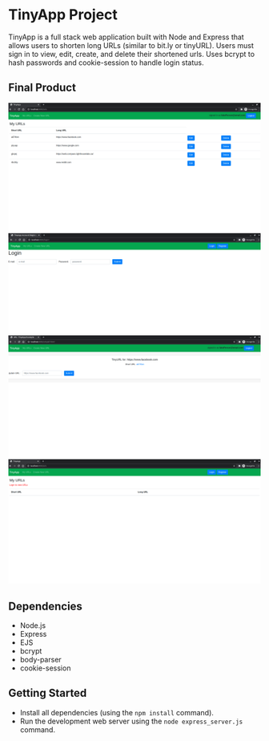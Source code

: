 # TinyApp Project

TinyApp is a full stack web application built with Node and Express that allows users to shorten long URLs (similar to bit.ly or tinyURL).
Users must sign in to view, edit, create, and delete their shortened urls. 
Uses bcrypt to hash passwords and cookie-session to handle login status.


## Final Product

!["screenshot  of URLs page"](https://github.com/Justin-Moretto/tinyapp/blob/master/docs/urls-page.png?raw=true)
!["screenshot of login page"](https://github.com/Justin-Moretto/tinyapp/blob/master/docs/login-page.png?raw=true)
!["screenshot of updating a single url page"](https://github.com/Justin-Moretto/tinyapp/blob/master/docs/update-url.png?raw=true)
!["screenshot of URLs page when not signed in"](https://github.com/Justin-Moretto/tinyapp/blob/master/docs/urls-notLoggedIn.png?raw=true)

## Dependencies

- Node.js
- Express
- EJS
- bcrypt
- body-parser
- cookie-session

## Getting Started

- Install all dependencies (using the `npm install` command).
- Run the development web server using the `node express_server.js` command.
